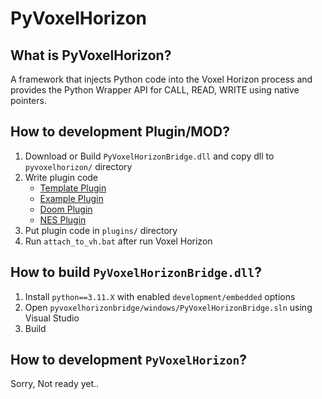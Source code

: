 # PyVoxelHorizon
## What is PyVoxelHorizon?
A framework that injects Python code into the Voxel Horizon process and provides the Python Wrapper API for CALL, READ, WRITE using native pointers.

## How to development Plugin/MOD?
1. Download or Build `PyVoxelHorizonBridge.dll` and copy dll to `pyvoxelhorizon/` directory
2. Write plugin code
    - [Template Plugin](samples/template_plugin/template_plugin.py)
    - [Example Plugin](samples/example_plugin/example_plugin.py)
    - [Doom Plugin](samples/doom_plugin/doom_plugin.py)
    - [NES Plugin](samples/nes_plugin/nes_plugin.py)
3. Put plugin code in `plugins/` directory
4. Run `attach_to_vh.bat` after run Voxel Horizon

## How to build `PyVoxelHorizonBridge.dll`?
1. Install `python==3.11.X` with enabled `development/embedded` options
2. Open `pyvoxelhorizonbridge/windows/PyVoxelHorizonBridge.sln` using Visual Studio
3. Build

## How to development `PyVoxelHorizon`?
Sorry, Not ready yet..
